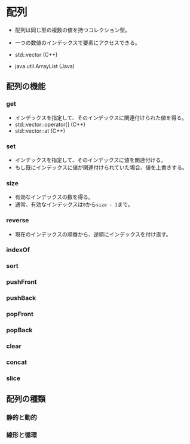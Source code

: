 # 配列

- 配列は同じ型の複数の値を持つコレクション型。
- 一つの数値のインデックスで要素にアクセスできる。

- std::vector (C++)
- java.util.ArrayList (Java)

## 配列の機能

### get

- インデックスを指定して、そのインデックスに関連付けられた値を得る。
- std::vector::operator[] (C++)
- std::vector::at (C++)

### set

- インデックスを指定して、そのインデックスに値を関連付ける。
- もし既にインデックスに値が関連付けられていた場合、値を上書きする。

### size

- 有効なインデックスの数を得る。
- 通常、有効なインデックスは`0`から`size - 1`まで。

### reverse

- 現在のインデックスの順番から、逆順にインデックスを付け直す。

### indexOf

### sort

### pushFront

### pushBack

### popFront

### popBack

### clear

### concat

### slice

## 配列の種類

### 静的と動的

### 線形と循環
